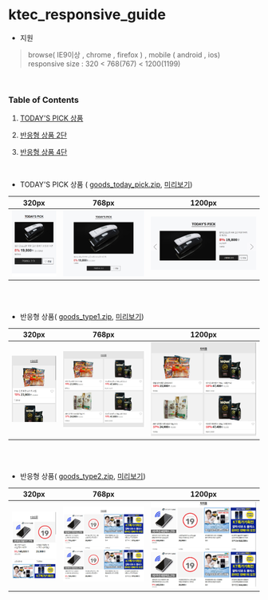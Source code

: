 # ktec_responsive_guide
- 지원

>browse( IE9이상 , chrome , firefox ) , mobile ( android , ios)  
>responsive size :  320 < 768(767) < 1200(1199)

<br>

### Table of Contents

  1. [TODAY'S PICK 상품](#todaypick)
  
  1. [반응형 상품 2단](#goods_type1)
  
  1. [반응형 상품 4단](#goods_type2)
  
  
  <br>


<a name="todaypick"></a>
- TODAY'S PICK 상품 ( [goods_today_pick.zip](https://app.box.com/s/fg0kp0jrqyj5k0l08i11q5p97voqsln2), [미리보기](http://eventimg.auction.co.kr/md/auction/09D730FD87/goods_today_pick.html))

| 320px | 768px | 1200px |
| :---: | :---: | :---: |
| ![screen](goods/img/today_pick_320.jpg) | ![screen](goods/img/today_pick_768.jpg) | ![screen](goods/img/today_pick_1200.jpg) |

<br>
<br>

<a name="goods_type1"></a>
- 반응형 상품( [goods_type1.zip](https://app.box.com/s/5lo9drxadhcsxpt2hgwlw50wbmycxu5e), [미리보기](http://eventimg.auction.co.kr/md/auction/09D730FD87/goods_type1.html))

| 320px | 768px | 1200px |
| :---: | :---: | :---: |
| ![screen](goods/img/goods_type1_320.jpg) | ![screen](goods/img/goods_type1_768.jpg) | ![screen](goods/img/goods_type1_1200.jpg) |

<br>
<br>

<a name="goods_type2"></a>
- 반응형 상품( [goods_type2.zip](https://app.box.com/s/iwxj66rpf2m4h50v3winuu995zpm69ua), [미리보기](http://eventimg.auction.co.kr/md/auction/09D730FD87/goods_type2.html))

| 320px | 768px | 1200px |
| :---: | :---: | :---: |
| ![screen](goods/img/goods_type2_320.jpg) | ![screen](goods/img/goods_type2_768.jpg) | ![screen](goods/img/goods_type2_1200.jpg) |





